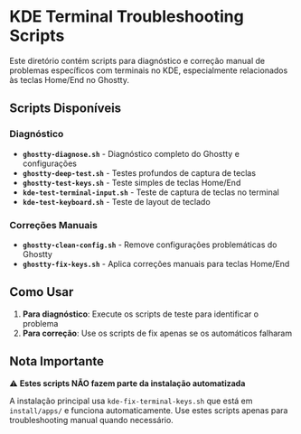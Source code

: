 # KDE Terminal Troubleshooting Scripts

Este diretório contém scripts para diagnóstico e correção manual de problemas específicos com terminais no KDE, especialmente relacionados às teclas Home/End no Ghostty.

## Scripts Disponíveis

### Diagnóstico
- **`ghostty-diagnose.sh`** - Diagnóstico completo do Ghostty e configurações
- **`ghostty-deep-test.sh`** - Testes profundos de captura de teclas
- **`ghostty-test-keys.sh`** - Teste simples de teclas Home/End
- **`kde-test-terminal-input.sh`** - Teste de captura de teclas no terminal
- **`kde-test-keyboard.sh`** - Teste de layout de teclado

### Correções Manuais
- **`ghostty-clean-config.sh`** - Remove configurações problemáticas do Ghostty
- **`ghostty-fix-keys.sh`** - Aplica correções manuais para teclas Home/End

## Como Usar

1. **Para diagnóstico**: Execute os scripts de teste para identificar o problema
2. **Para correção**: Use os scripts de fix apenas se os automáticos falharam

## Nota Importante

⚠️ **Estes scripts NÃO fazem parte da instalação automatizada**

A instalação principal usa `kde-fix-terminal-keys.sh` que está em `install/apps/` e funciona automaticamente. Use estes scripts apenas para troubleshooting manual quando necessário.
